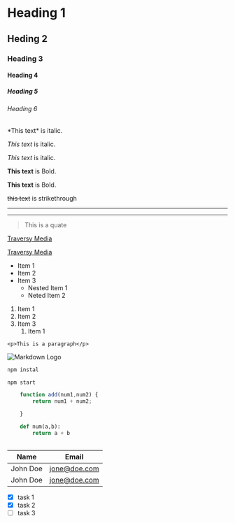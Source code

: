 <!-- hedings -->
# Heading 1
## Heding 2
### Heading 3
#### Heading 4
##### Heading 5
###### Heading 6

<!-- Italics -->

\*This text\* is italic.

*This text* is italic.

_This text_ is italic.

<!-- Strong -->

**This text** is Bold.

__This text__ is Bold.

<!-- StrikeTrough-->
~~this text~~ is strikethrough

<!-- Horzontal Rule-->

---
___


<!-- Blockquate-->

>This is a quate

<!-- Links -->
[Traversy Media](http://www.traversymedia.com)

[Traversy Media](http://www.traversymedia.com "Traversy Media")

<!--Unordered Lists-->

* Item 1
* Item 2
* Item 3
    * Nested Item 1 
    * Neted Item 2

<!-- Ordered List-->

1. Item 1
1. Item 2
1. Item 3
    1. Item 1
    
<!--Inline Code Block-->

`<p>This is a paragraph</p>`

<!--Image-->

![Markdown Logo](https://markdown-here.com/img/icon256.png)



<!--GitHub Markdown>


<!--Code Blocks-->
```bash
npm instal

npm start
```

```javascript
    function add(num1,num2) {
        return num1 + num2;

    }
```

```python
    def num(a,b):
        return a + b
        
```
<!-- Tables-->

| Name     | Email        |
| -------- |------------- |
| John Doe | jone@doe.com |
| John Doe | jone@doe.com |

<!-- Task Lists -->
* [x] task 1
* [x] task 2
* [ ] task 3
